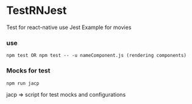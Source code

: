 # TestRNJest
Test for react-native use Jest
Example for movies 


### use
`
npm test OR npm test -- -u nameComponent.js (rendering components)
`

### Mocks for test
`
npm run jacp
`

jacp => script for test mocks and configurations
